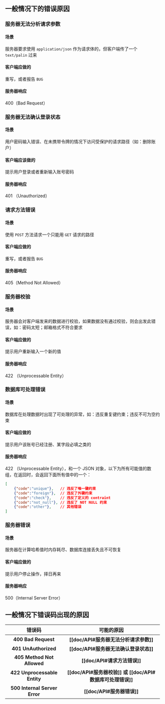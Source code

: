 ## 一般情况下的错误原因
### 服务器无法分析请求参数
#### 场景
服务器要求使用 `application/json` 作为请求体的，但客户端传了一个 `text/palin` 过来
#### 客户端应做的
重写，或者报告 `BUG`
#### 服务器响应
400（Bad Request）

### 服务器无法确认登录状态
#### 场景
用户密码输入错误、在未携带令牌的情况下访问受保护的请求路径（如：删除账户）
#### 客户端应该做的
提示用户登录或者重新输入账号密码
#### 服务器响应
401 （Unauthorized）

### 请求方法错误
#### 场景
使用 `POST` 方法请求一个只能用 `GET` 请求的路径
#### 客户端应做的
重写，或者报告 `BUG`
#### 服务器响应
405（Method Not Allowed）

### 服务器校验
#### 场景
服务器会对客户端发来的数据进行校验，如果数据没有通过校验，则会出发此错误，如：密码太短；邮箱格式不符合要求
#### 客户端应做的
提示用户重新输入一个新的值
#### 服务器响应
422 （Unprocessable Entity）

### 数据库可处理错误
#### 场景
数据库在处理数据时出现了可处理的异常，如：违反重复键约束；违反不可为空约束
#### 客户端应做的
提示用户该账号已经注册、某字段必填之类的
#### 服务器响应
422 （Unprocessable Entity），和一个 JSON 对象，以下为所有可能值的数组，在返回时，会返回下面所有值中的一个：
```json
[
    {"code":"unique"},   // 违反了唯一键约束
    {"code":"foreign"},  // 违反了外键约束
    {"code":"check"},    // 违反了定义的 contraint
    {"code":"not_null"}, // 违反了 NOT NULL 约束
    {"code":"other"},    // 其他错误
]
```

### 服务器错误
#### 场景
服务器在计算哈希值时内存耗尽、数据库连接丢失且不可恢复
#### 客户端应做的
提示用户停止操作，择日再来
#### 服务器响应
500（Internal Server Error）

## 一般情况下错误码出现的原因

|          **错误码**          |                **可能的原因**                 |
| :-----------------------: | :--------------------------------------: |
|    **400 Bad Request**    |       **[[doc/API#服务器无法分析请求参数]]**        |
|   **401 UnAuthorized**    |       **[[doc/API#服务器无法确认登录状态]]**        |
|  **405 Method Not Allowed**   |            **[[doc/API#请求方法错误]]**            |
| **422 Unprocessable Entity**  | **[[doc/API#服务器校验]] 或 [[doc/API#数据库可处理错误]]** |
| **500 Internal Server Error** |            **[[doc/API#服务器错误]]**             |
